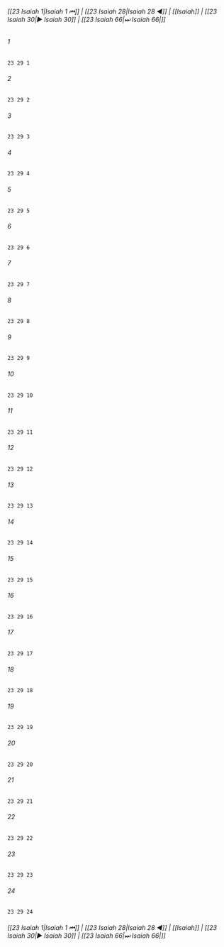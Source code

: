 
###### [[23 Isaiah 1|Isaiah 1 ⏮]] | [[23 Isaiah 28|Isaiah 28 ◀]] | [[Isaiah]] | [[23 Isaiah 30|▶ Isaiah 30]] | [[23 Isaiah 66|⏭ Isaiah 66|]]

###### 1
``` verse
23 29 1 
```
###### 2
``` verse
23 29 2 
```
###### 3
``` verse
23 29 3 
```
###### 4
``` verse
23 29 4 
```
###### 5
``` verse
23 29 5 
```
###### 6
``` verse
23 29 6 
```
###### 7
``` verse
23 29 7 
```
###### 8
``` verse
23 29 8 
```
###### 9
``` verse
23 29 9 
```
###### 10
``` verse
23 29 10 
```
###### 11
``` verse
23 29 11 
```
###### 12
``` verse
23 29 12 
```
###### 13
``` verse
23 29 13 
```
###### 14
``` verse
23 29 14 
```
###### 15
``` verse
23 29 15 
```
###### 16
``` verse
23 29 16 
```
###### 17
``` verse
23 29 17 
```
###### 18
``` verse
23 29 18 
```
###### 19
``` verse
23 29 19 
```
###### 20
``` verse
23 29 20 
```
###### 21
``` verse
23 29 21 
```
###### 22
``` verse
23 29 22 
```
###### 23
``` verse
23 29 23 
```
###### 24
``` verse
23 29 24 
```

###### [[23 Isaiah 1|Isaiah 1 ⏮]] | [[23 Isaiah 28|Isaiah 28 ◀]] | [[Isaiah]] | [[23 Isaiah 30|▶ Isaiah 30]] | [[23 Isaiah 66|⏭ Isaiah 66|]]

